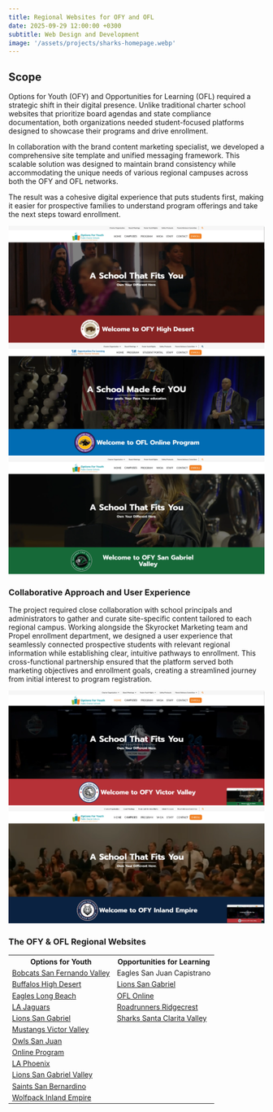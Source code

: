 ```yaml
---
title: Regional Websites for OFY and OFL
date: 2025-09-29 12:00:00 +0300
subtitle: Web Design and Development
image: '/assets/projects/sharks-homepage.webp'
---
```


## Scope
Options for Youth (OFY) and Opportunities for Learning (OFL) required a strategic shift in their digital presence. Unlike traditional charter school websites that prioritize board agendas and state compliance documentation, both organizations needed student-focused platforms designed to showcase their programs and drive enrollment.

In collaboration with the brand content marketing specialist, we developed a comprehensive site template and unified messaging framework. This scalable solution was designed to maintain brand consistency while accommodating the unique needs of various regional campuses across both the OFY and OFL networks.

The result was a cohesive digital experience that puts students first, making it easier for prospective families to understand program offerings and take the next steps toward enrollment.

<div class="gallery-box">
  <div class="gallery">
    <img src="/assets/projects/regional-1.webp" loading="lazy" alt="Project">
    <img src="/assets/projects/regional-2.webp" loading="lazy" alt="Project">
    <img src="/assets/projects/regional-3.webp" loading="lazy" alt="Project">
  </div>
</div>

### Collaborative Approach and User Experience

The project required close collaboration with school principals and administrators to gather and curate site-specific content tailored to each regional campus. Working alongside the Skyrocket Marketing team and Propel enrollment department, we designed a user experience that seamlessly connected prospective students with relevant regional information while establishing clear, intuitive pathways to enrollment.
This cross-functional partnership ensured that the platform served both marketing objectives and enrollment goals, creating a streamlined journey from initial interest to program registration.

<div class="gallery-box">
  <div class="gallery">
    <img src="/assets/projects/regional-4.webp" loading="lazy" alt="Project">
    <img src="/assets/projects/regional-5.webp" loading="lazy" alt="Project">
  </div>
</div>

### The OFY & OFL Regional Websites

<div class="table-container">
  <table>
    <tr><th>Options for Youth</th><th>Opportunities for Learning</th></tr>
    <tr><td><a href="https://bobcats.ofy.org">Bobcats San Fernando Valley</a></td><td><a ref="https://eagles.oflschools.org">Eagles San Juan Capistrano</a></td></tr>
    <tr><td><a href="https://buffalos.ofy.org">Buffalos High Desert</a></td><td><a href="https://lions.oflschools.org">Lions San Gabriel</a></td></tr>
    <tr><td><a href="https://eagles.ofy.org">Eagles Long Beach</a></td><td><a href="https://panthers.oflschools.org">OFL Online</a></td></tr>
    <tr><td><a href="https://jaguars.ofy.org">LA Jaguars</a></td><td><a href="https://roadrunners.oflschools.org">Roadrunners Ridgecrest</a></td></tr>
    <tr><td><a href="https://lions.ofy.org">Lions San Gabriel</a></td><td><a href="https://sharks.oflschools.org">Sharks Santa Clarita Valley</a></td></tr>
    <tr><td><a href="https://mustangs.ofy.org">Mustangs Victor Valley</a></td><td></td></tr>
    <tr><td><a href="https://owls.ofy.org">Owls San Juan</a></td><td></td></tr>
    <tr><td><a href="https://panthers.ofy.org">Online Program</a></td><td></td></tr>
    <tr><td><a href="https://phoenix.ofy.org">LA Phoenix</a></td><td></td></tr>
    <tr><td><a href="https://sgvlions.ofy.org">Lions San Gabriel Valley</a></td><td></td></tr>
    <tr><td><a href="https://saints.ofy.org">Saints San Bernardino</a></td><td></td></tr>
    <tr><td><a href="https://wolfpack.ofy.org/">Wolfpack Inland Empire</a></td><td></td></tr>
  </table>
</div>
